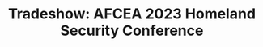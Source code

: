 ---
title: "Tradeshow: AFCEA 2023 Homeland Security Conference"
organizer: "AFCEA"
url-link: "https://www.afcea.org/events/afcea-2023-homeland-security-conference"
description: "NITAAC will be exhibiting. For additional information, or to register for the event, please visit the event website. NITAAC is not responsible for registration. 
Event overview: AFCEA International, in partnership with AFCEA Atlanta Chapter, presents the first Homeland Security Cybersecurity and Infrastructure Conference in Atlanta, Georgia. In addition to a technical program of unsurpassed scope and quality, AFCEA provides the central meeting place for government, academia, and industry working in all disciplines in industry, service, government, military and academic sectors."
start-time: "2023-07-18T08:00:00-00:00"
end-time: "2023-07-18T17:00:00-00:00"
event-type: "In-person"
gov-only: "false"
is-external: "true"
---